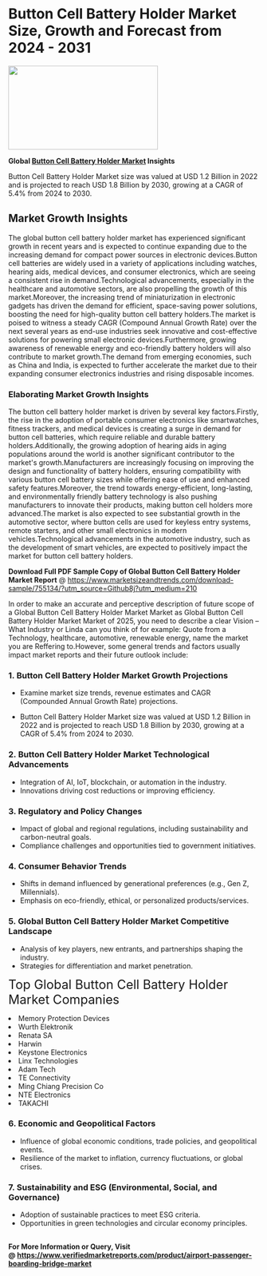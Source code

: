 <H1>Button Cell Battery Holder Market Size, Growth and Forecast from 2024 - 2031</H1><img class="aligncenter size-medium wp-image-584254" src="https://thirdeyenews.in/wp-content/uploads/2024/09/Global-Market-Research-300x168.jpeg" alt="" width="300" height="168" /><p><strong>Global&nbsp;<a href="https://www.marketsizeandtrends.com/download-sample/755134/?utm_source=Github8j?utm_medium=210">Button Cell Battery Holder Market</a> Insights</strong></p><p>Button Cell Battery Holder Market size was valued at USD 1.2 Billion in 2022 and is projected to reach USD 1.8 Billion by 2030, growing at a CAGR of 5.4% from 2024 to 2030.</p><p><h2>Market Growth Insights</h2> The global button cell battery holder market has experienced significant growth in recent years and is expected to continue expanding due to the increasing demand for compact power sources in electronic devices.Button cell batteries are widely used in a variety of applications including watches, hearing aids, medical devices, and consumer electronics, which are seeing a consistent rise in demand.Technological advancements, especially in the healthcare and automotive sectors, are also propelling the growth of this market.Moreover, the increasing trend of miniaturization in electronic gadgets has driven the demand for efficient, space-saving power solutions, boosting the need for high-quality button cell battery holders.The market is poised to witness a steady CAGR (Compound Annual Growth Rate) over the next several years as end-use industries seek innovative and cost-effective solutions for powering small electronic devices.Furthermore, growing awareness of renewable energy and eco-friendly battery holders will also contribute to market growth.The demand from emerging economies, such as China and India, is expected to further accelerate the market due to their expanding consumer electronics industries and rising disposable incomes. <h3>Elaborating Market Growth Insights</h3> The button cell battery holder market is driven by several key factors.Firstly, the rise in the adoption of portable consumer electronics like smartwatches, fitness trackers, and medical devices is creating a surge in demand for button cell batteries, which require reliable and durable battery holders.Additionally, the growing adoption of hearing aids in aging populations around the world is another significant contributor to the market's growth.Manufacturers are increasingly focusing on improving the design and functionality of battery holders, ensuring compatibility with various button cell battery sizes while offering ease of use and enhanced safety features.Moreover, the trend towards energy-efficient, long-lasting, and environmentally friendly battery technology is also pushing manufacturers to innovate their products, making button cell holders more advanced.The market is also expected to see substantial growth in the automotive sector, where button cells are used for keyless entry systems, remote starters, and other small electronics in modern vehicles.Technological advancements in the automotive industry, such as the development of smart vehicles, are expected to positively impact the market for button cell battery holders.</p><p><span class=""><strong>Download Full PDF Sample Copy of Global Button Cell Battery Holder Market Report</strong> @ <a href="https://www.marketsizeandtrends.com/download-sample/755134/?utm_source=Github8j?utm_medium=210" target="_blank">https://www.marketsizeandtrends.com/download-sample/755134/?utm_source=Github8j?utm_medium=210</a></span></p><p>In order to make an accurate and perceptive description of future scope of a Global&nbsp;Button Cell Battery Holder Market Market as Global&nbsp;Button Cell Battery Holder Market Market of 2025, you need to describe a clear Vision &ndash; What Industry or Linda can you think of for example: Quote from a Technology, healthcare, automotive, renewable energy, name the market you are Reffering to.However, some general trends and factors usually impact market reports and their future outlook include:</p><h3>1.&nbsp;<strong>Button Cell Battery Holder Market Growth Projections</strong></h3><ul><li>Examine market size trends, revenue estimates and CAGR (Compounded Annual Growth Rate) projections.</li><li><p>Button Cell Battery Holder Market size was valued at USD 1.2 Billion in 2022 and is projected to reach USD 1.8 Billion by 2030, growing at a CAGR of 5.4% from 2024 to 2030.</p></li></ul><h3>2.&nbsp;<strong>Button Cell Battery Holder Market Technological Advancements</strong></h3><ul><li>Integration of AI, IoT, blockchain, or automation in the industry.</li><li>Innovations driving cost reductions or improving efficiency.</li></ul><h3>3.&nbsp;<strong>Regulatory and Policy Changes</strong></h3><ul><li>Impact of global and regional regulations, including sustainability and carbon-neutral goals.</li><li>Compliance challenges and opportunities tied to government initiatives.</li></ul><h3>4.&nbsp;<strong>Consumer Behavior Trends</strong></h3><ul><li>Shifts in demand influenced by generational preferences (e.g., Gen Z, Millennials).</li><li>Emphasis on eco-friendly, ethical, or personalized products/services.</li></ul><h3>5.&nbsp;<strong>Global Button Cell Battery Holder Market Competitive Landscape</strong></h3><ul><li>Analysis of key players, new entrants, and partnerships shaping the industry.</li><li>Strategies for differentiation and market penetration.</li></ul><p data-pm-slice="1 1 []"><span style="color: inherit; font-family: inherit; font-size: 25px;">Top Global Button Cell Battery Holder Market Companies</span></p><div class="" data-test-id=""><p><li>Memory Protection Devices</li><li> Wurth Elektronik</li><li> Renata SA</li><li> Harwin</li><li> Keystone Electronics</li><li> Linx Technologies</li><li> Adam Tech</li><li> TE Connectivity</li><li> Ming Chiang Precision Co</li><li> NTE Electronics</li><li> TAKACHI</li></p></div><h3>6.&nbsp;<strong>Economic and Geopolitical Factors</strong></h3><ul><li>Influence of global economic conditions, trade policies, and geopolitical events.</li><li>Resilience of the market to inflation, currency fluctuations, or global crises.</li></ul><h3>7.&nbsp;<strong>Sustainability and ESG (Environmental, Social, and Governance)</strong></h3><ul><li>Adoption of sustainable practices to meet ESG criteria.</li><li>Opportunities in green technologies and circular economy principles.</li></ul><h2><strong style="font-size: 14px;">For More Information or Query, Visit @&nbsp;</strong><a style="background-color: #ffffff; font-size: 14px;" href="https://www.marketsizeandtrends.com/report/button-cell-battery-holder-market/" target="_blank">https://www.verifiedmarketreports.com/product/airport-passenger-boarding-bridge-market</a></h2>